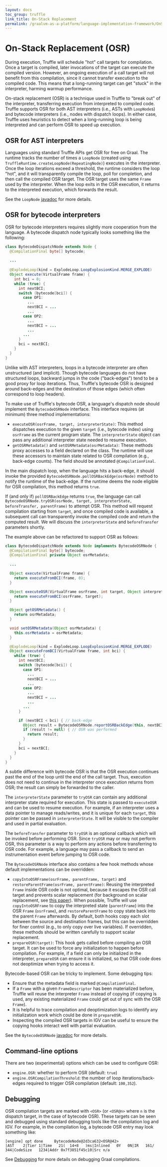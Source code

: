 ```yaml
---
layout: docs
toc_group: truffle
link_title: On-Stack Replacement 
permalink: /graalvm-as-a-platform/language-implementation-framework/OnStackReplacement/
---
```

# On-Stack Replacement (OSR)

During execution, Truffle will schedule "hot" call targets for compilation.
Once a target is compiled, later invocations of the target can execute the compiled version.
However, an ongoing execution of a call target will not benefit from this compilation, since it cannot transfer execution to the compiled code.
This means that a long-running target can get "stuck" in the interpreter, harming warmup performance.

On-stack replacement (OSR) is a technique used in Truffle to "break out" of the interpreter, transferring execution from interpreted to compiled code.
Truffle supports OSR for both AST interpreters (i.e., ASTs with `LoopNode`s) and bytecode interpreters (i.e., nodes with dispatch loops).
In either case, Truffle uses heuristics to detect when a long-running loop is being interpreted and can perform OSR to speed up execution.

## OSR for AST interpreters 

Languages using standard Truffle APIs get OSR for free on Graal.
The runtime tracks the number of times a `LoopNode` (created using `TruffleRuntime.createLoopNode(RepeatingNode)`) executes in the interpreter.
Once the loop iterations exceed a threshold, the runtime considers the loop "hot", and it will transparently compile the loop, poll for completion, and then call the compiled OSR target.
The OSR target uses the same `Frame` used by the interpreter.
When the loop exits in the OSR execution, it returns to the interpreted execution, which forwards the result.

See the `LoopNode` [javadoc](https://www.graalvm.org/truffle/javadoc/com/oracle/truffle/api/nodes/LoopNode.html) for more details.

## OSR for bytecode interpreters

OSR for bytecode interpreters requires slightly more cooperation from the language.
A bytecode dispatch node typically looks something like the following:

```java
class BytecodeDispatchNode extends Node {
  @CompilationFinal byte[] bytecode;
  
  ...
  
  @ExplodeLoop(kind = ExplodeLoop.LoopExplosionKind.MERGE_EXPLODE)
  Object execute(VirtualFrame frame) {
    int bci = 0;
    while (true) {
      int nextBCI;
      switch (bytecode[bci]) {
        case OP1:
          ...
          nextBCI = ...
          ...
        case OP2:
          ...
          nextBCI = ...
          ...
        ...
      }
      bci = nextBCI;
    }
  }
}
```

Unlike with AST interpreters, loops in a bytecode interpreter are often unstructured (and implicit).
Though bytecode languages do not have structured loops, backward jumps in the code ("back-edges") tend to be a good proxy for loop iterations.
Thus, Truffle's bytecode OSR is designed around back-edges and the destination of those edges (which often correspond to loop headers).

To make use of Truffle's bytecode OSR, a language's dispatch node should implement the `BytecodeOSRNode` interface.
This interface requires (at minimum) three method implementations:

- `executeOSR(osrFrame, target, interpreterState)`: This method dispatches execution to the given `target` (i.e., bytecode index) using `osrFrame` as the current program state. The `interpreterState` object can pass any additional interpreter state needed to resume execution.
- `getOSRMetadata()` and `setOSRMetadata(osrMetadata)`: These methods proxy accesses to a field declared on the class. The runtime will use these accessors to maintain state related to OSR compilation (e.g., back-edge counts). The field should be annotated `@CompilationFinal`.

In the main dispatch loop, when the language hits a back-edge, it should invoke the provided `BytecodeOSRNode.pollOSRBackEdge(osrNode)` method to notify the runtime of the back-edge.
If the runtime deems the node eligible for OSR compilation, this method returns `true`.

If (and only if) `pollOSRBackEdge` returns `true`, the language can call `BytecodeOSRNode.tryOSR(osrNode, target, interpreterState, beforeTransfer, parentFrame)` to attempt OSR.
This method will request compilation starting from `target`, and once compiled code is available, a subsequent call can transparently invoke the compiled code and return the computed result.
We will discuss the `interpreterState` and `beforeTransfer` parameters shortly.

The example above can be refactored to support OSR as follows:

```java
class BytecodeDispatchNode extends Node implements BytecodeOSRNode {
  @CompilationFinal byte[] bytecode;
  @CompilationFinal private Object osrMetadata;
  
  ...

  Object execute(VirtualFrame frame) {
    return executeFromBCI(frame, 0);
  }

  Object executeOSR(VirtualFrame osrFrame, int target, Object interpreterState) {
    return executeFromBCI(osrFrame, target);
  }

  Object getOSRMetadata() {
    return osrMetadata;
  }

  void setOSRMetadata(Object osrMetadata) {
    this.osrMetadata = osrMetadata;
  }

  @ExplodeLoop(kind = ExplodeLoop.LoopExplosionKind.MERGE_EXPLODE)
  Object executeFromBCI(VirtualFrame frame, int bci) {
    while (true) {
      int nextBCI;
      switch (bytecode[bci]) {
        case OP1:
          ...
          nextBCI = ...
          ...
        case OP2:
          ...
          nextBCI = ...
          ...
        ...
      }

      if (nextBCI < bci) { // back-edge
        Object result = BytecodeOSRNode.reportOSRBackEdge(this, nextBCI, null, null, frame);
        if (result != null) { // OSR was performed
          return result;
        }
      }
      bci = nextBCI;
    }
  }
}
```

A subtle difference with bytecode OSR is that the OSR execution continues past the end of the loop until the end of the call target.
Thus, execution does not need to continue in the interpreter once execution returns from OSR; the result can simply be forwarded to the caller.

The `interpreterState` parameter to `tryOSR` can contain any additional interpreter state required for execution.
This state is passed to `executeOSR` and can be used to resume execution.
For example, if an interpreter uses a data pointer to manage reads/writes, and it is unique for each `target`, this pointer can be passed in `interpreterState`.
It will be visible to the compiler and used in partial evaluation.

The `beforeTransfer` parameter to `tryOSR` is an optional callback which will be invoked before performing OSR.
Since `tryOSR` may or may not perform OSR, this parameter is a way to perform any actions before transferring to OSR code.
For example, a language may pass a callback to send an instrumentation event before jumping to OSR code.

The `BytecodeOSRNode` interface also contains a few hook methods whose default implementations can be overridden:

- `copyIntoOSRFrame(osrFrame, parentFrame, target)` and `restoreParentFrame(osrFrame, parentFrame)`: Reusing the interpreted `Frame` inside OSR code is not optimal, because it escapes the OSR call target and prevents scalar replacement (for background on scalar replacement, see [this paper](https://dl.acm.org/doi/10.1145/2581122.2544157)).
When possible, Truffle will use `copyIntoOSRFrame` to copy the interpreted state (`parentFrame`) into the OSR `Frame` (`osrFrame`), and `restoreParentFrame` to copy state back into the parent `Frame` afterwards.
By default, both hooks copy each slot between the source and destination frames, but this can be overridden for finer control (e.g., to only copy over live variables).
If overridden, these methods should be written carefully to support scalar replacement.
- `prepareOSR(target)`: This hook gets called before compiling an OSR target.
It can be used to force any initialization to happen before compilation.
For example, if a field can only be initialized in the interpreter, `prepareOSR` can ensure it is initialized, so that OSR code does not deoptimize when trying to access it.

Bytecode-based OSR can be tricky to implement. Some debugging tips:

- Ensure that the metadata field is marked `@CompilationFinal`.
- If a `Frame` with a given `FrameDescriptor` has been materialized before, Truffle will reuse the interpreter `Frame` instead of copying (if copying is used, any existing materialized `Frame` could get out of sync with the OSR `Frame`).
- It is helpful to trace compilation and deoptimization logs to identify any initialization work which could be done in `prepareOSR`.
- Inspecting the compiled OSR targets in IGV can be useful to ensure the copying hooks interact well with partial evaluation.

See the `BytecodeOSRNode` [javadoc](https://www.graalvm.org/truffle/javadoc/com/oracle/truffle/api/nodes/BytecodeOSRNode.html) for more details.

## Command-line options
There are two (experimental) options which can be used to configure OSR:
- `engine.OSR`: whether to perform OSR (default: `true`)
- `engine.OSRCompilationThreshold`: the number of loop iterations/back-edges required to trigger OSR compilation (default: `100,352`).

## Debugging
OSR compilation targets are marked with `<OSR>` (or `<OSR@n>` where `n` is the dispatch target, in the case of bytecode OSR).
These targets can be seen and debugged using standard debugging tools like the compilation log and IGV.
For example, in the compilation log, a bytecode OSR entry may look something like:

```
[engine] opt done     BytecodeNode@2d3ca632<OSR@42>                               |AST    2|Tier 1|Time   21(  14+8   )ms|Inlined   0Y   0N|IR   161/  344|CodeSize   1234|Addr 0x7f3851f45c10|Src n/a
```

See [Debugging](https://github.com/oracle/graal/blob/master/compiler/docs/Debugging.md) for more details on debugging Graal compilations.

